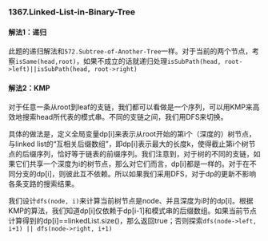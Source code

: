 ### 1367.Linked-List-in-Binary-Tree

#### 解法1：递归
此题的递归解法和```572.Subtree-of-Another-Tree```一样。对于当前的两个节点，考察```isSame(head,root)```，如果不成立的话就递归处理```isSubPath(head, root->left)||isSubPath(head, root->right)```

#### 解法2：KMP
对于任意一条从root到leaf的支链，我们都可以看做是一个序列，可以用KMP来高效地搜索head所代表的模式串。不同的支链之间，我们用DFS来切换。

具体的做法是，定义全局变量dp[i]来表示从root开始的第i个（深度的）树节点，与linked list的“互相关后缀数组”，即dp[i]表示最大的长度k，使得截止第i个树节点的后缀序列，恰好等于链表的前缀序列。我们注意到，对于树的不同的支链，如果它们共享一个深度为i的树节点，那么对它们而言，dp[i]都是一样的。对于在不同分支的dp[i]，则彼此互不依赖。所以如果我们采用DFS，对于dp的更新不影响各条支路的搜索结果。

我们设计```dfs(node, i)```来计算当前树节点是node、并且深度为i时的dp[i]。根据KMP的算法，我们知道dp[i]仅依赖于dp[i-1]和模式串的后缀数组。如果当前节点计算得到的dp[i]==linkedList.size()，那么返回true；否则探索```dfs(node->left, i+1) || dfs(node->right, i+1)```
